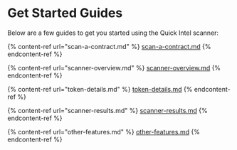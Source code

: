 # Get Started Guides

Below are a few guides to get you started using the Quick Intel scanner:

{% content-ref url="scan-a-contract.md" %}
[scan-a-contract.md](scan-a-contract.md)
{% endcontent-ref %}

{% content-ref url="scanner-overview.md" %}
[scanner-overview.md](scanner-overview.md)
{% endcontent-ref %}

{% content-ref url="token-details.md" %}
[token-details.md](token-details.md)
{% endcontent-ref %}

{% content-ref url="scanner-results.md" %}
[scanner-results.md](scanner-results.md)
{% endcontent-ref %}

{% content-ref url="other-features.md" %}
[other-features.md](other-features.md)
{% endcontent-ref %}
